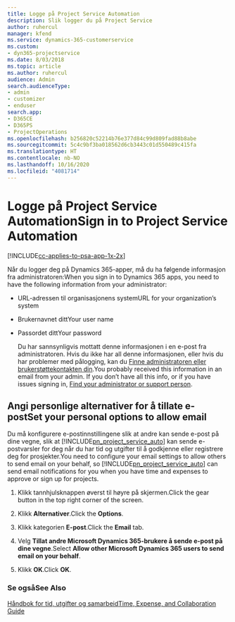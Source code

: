```yaml
---
title: Logge på Project Service Automation
description: Slik logger du på Project Service
author: ruhercul
manager: kfend
ms.service: dynamics-365-customerservice
ms.custom:
- dyn365-projectservice
ms.date: 8/03/2018
ms.topic: article
ms.author: ruhercul
audience: Admin
search.audienceType:
- admin
- customizer
- enduser
search.app:
- D365CE
- D365PS
- ProjectOperations
ms.openlocfilehash: b256820c52214b76e377d84c99d809fad88b8abe
ms.sourcegitcommit: 5c4c9bf3ba018562d6cb3443c01d550489c415fa
ms.translationtype: HT
ms.contentlocale: nb-NO
ms.lasthandoff: 10/16/2020
ms.locfileid: "4081714"
---
```

# <a name="sign-in-to-project-service-automation"></a><span data-ttu-id="a9632-103">Logge på Project Service Automation</span><span class="sxs-lookup"><span data-stu-id="a9632-103">Sign in to Project Service Automation</span></span>

[!INCLUDE[cc-applies-to-psa-app-1x-2x](../includes/cc-applies-to-psa-app-1x-2x.md)]

<span data-ttu-id="a9632-104">Når du logger deg på Dynamics 365-apper, må du ha følgende informasjon fra administratoren:</span><span class="sxs-lookup"><span data-stu-id="a9632-104">When you sign in to Dynamics 365 apps, you need to have the following information from your administrator:</span></span>  
  
- <span data-ttu-id="a9632-105">URL-adressen til organisasjonens system</span><span class="sxs-lookup"><span data-stu-id="a9632-105">URL for your organization’s system</span></span>  
  
- <span data-ttu-id="a9632-106">Brukernavnet ditt</span><span class="sxs-lookup"><span data-stu-id="a9632-106">Your user name</span></span>  
  
- <span data-ttu-id="a9632-107">Passordet ditt</span><span class="sxs-lookup"><span data-stu-id="a9632-107">Your password</span></span>  
  
  <span data-ttu-id="a9632-108">Du har sannsynligvis mottatt denne informasjonen i en e-post fra administratoren. Hvis du ikke har all denne informasjonen, eller hvis du har problemer med pålogging, kan du [Finne administratoren eller brukerstøttekontakten din](https://docs.microsoft.com/dynamics365/customerengagement/on-premises/basics/find-administrator-support).</span><span class="sxs-lookup"><span data-stu-id="a9632-108">You probably received this information in an email from your admin. If you don’t have all this info, or if you have issues signing in, [Find your administrator or support person](https://docs.microsoft.com/dynamics365/customerengagement/on-premises/basics/find-administrator-support).</span></span>  
  
## <a name="set-your-personal-options-to-allow-email"></a><span data-ttu-id="a9632-109">Angi personlige alternativer for å tillate e-post</span><span class="sxs-lookup"><span data-stu-id="a9632-109">Set your personal options to allow email</span></span>  
 <span data-ttu-id="a9632-110">Du må konfigurere e-postinnstillingene slik at andre kan sende e-post på dine vegne, slik at [!INCLUDE[pn_project_service_auto](../includes/pn-project-service-auto.md)] kan sende e-postvarsler for deg når du har tid og utgifter til å godkjenne eller registrere deg for prosjekter.</span><span class="sxs-lookup"><span data-stu-id="a9632-110">You need to configure your email settings to allow others to send email on your behalf, so [!INCLUDE[pn_project_service_auto](../includes/pn-project-service-auto.md)] can send email notifications for you when you have time and expenses to approve or sign up for projects.</span></span>  
  
1.  <span data-ttu-id="a9632-111">Klikk tannhjulsknappen øverst til høyre på skjermen.</span><span class="sxs-lookup"><span data-stu-id="a9632-111">Click the gear button in the top right corner of the screen.</span></span>  
  
2.  <span data-ttu-id="a9632-112">Klikk **Alternativer**.</span><span class="sxs-lookup"><span data-stu-id="a9632-112">Click the **Options**.</span></span>  
  
3.  <span data-ttu-id="a9632-113">Klikk kategorien **E-post**.</span><span class="sxs-lookup"><span data-stu-id="a9632-113">Click the **Email** tab.</span></span>  
  
4.  <span data-ttu-id="a9632-114">Velg **Tillat andre Microsoft Dynamics 365-brukere å sende e-post på dine vegne**.</span><span class="sxs-lookup"><span data-stu-id="a9632-114">Select **Allow other Microsoft Dynamics 365 users to send email on your behalf**.</span></span>  
  
5.  <span data-ttu-id="a9632-115">Klikk **OK**.</span><span class="sxs-lookup"><span data-stu-id="a9632-115">Click **OK**.</span></span>  
  
### <a name="see-also"></a><span data-ttu-id="a9632-116">Se også</span><span class="sxs-lookup"><span data-stu-id="a9632-116">See Also</span></span>  
 [<span data-ttu-id="a9632-117">Håndbok for tid, utgifter og samarbeid</span><span class="sxs-lookup"><span data-stu-id="a9632-117">Time, Expense, and Collaboration Guide</span></span>](../psa/time-expense-collaboration-guide.md)
